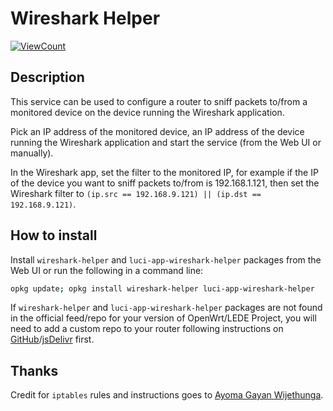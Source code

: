 <!-- markdownlint-disable MD013 -->

# Wireshark Helper

<!--- [![HitCount](http://hits.dwyl.com/stangri/wireshark-helper.svg)](http://hits.dwyl.com/stangri/wireshark-helper) --->

[![ViewCount](https://views.whatilearened.today/views/github/stangri/wireshark-helper.svg)](https://views.whatilearened.today/views/github/stangri/wireshark-helper)

## Description

This service can be used to configure a router to sniff packets to/from a monitored device on the device running the Wireshark application.

Pick an IP address of the monitored device, an IP address of the device running the Wireshark application and start the service (from the Web UI or manually).

In the Wireshark app, set the filter to the monitored IP, for example if the IP of the device you want to sniff packets to/from is 192.168.1.121, then set the Wireshark filter to `(ip.src == 192.168.9.121) || (ip.dst == 192.168.9.121)`.

## How to install

Install `wireshark-helper` and `luci-app-wireshark-helper` packages from the Web UI or run the following in a command line:

```sh
opkg update; opkg install wireshark-helper luci-app-wireshark-helper
```

If `wireshark-helper` and `luci-app-wireshark-helper` packages are not found in the official feed/repo for your version of OpenWrt/LEDE Project, you will need to add a custom repo to your router following instructions on [GitHub](https://docs.openwrt.melmac.net/#on-your-router)/[jsDelivr](https://cdn.jsdelivr.net/gh/stangri/docs.openwrt.melmac.net/README.md#on-your-router) first.

## Thanks

Credit for `iptables` rules and instructions goes to [Ayoma Gayan Wijethunga](https://www.ayomaonline.com/security/analyzing-network-traffic-with-openwrt/).
